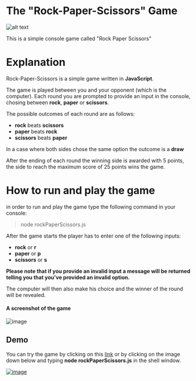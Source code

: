 # The "Rock-Paper-Scissors" Game

![alt text](https://futurism.com/_next/image?url=https%3A%2F%2Fwp-assets.futurism.com%2F2015%2F11%2Frock-paper-scissors.jpg&w=1080&q=75)

This is a simple console game called "Rock Paper Scissors"

# Explanation

Rock-Paper-Scissors is a simple game written in **JavaScript**.

The game is played between you and your opponent (which is the computer).
Each round you are prompted to provide an input in the console, chosing between **rock**, **paper** or **scissors**.

The possible outcomes of each round are as follows:

- **rock** beats **scissors**
- **paper** beats **rock**
- **scissors** beats **paper**

In a case where both sides chose the same option the outcome is a **draw**

After the ending of each round the winning side is awarded with 5 points, the side to reach the maximum score of 25 points wins the game.

# How to run and play the game

in order to run and play the game type the following command in your console:

> node rockPaperScissors.js

After the game starts the player has to enter one of the following inputs:

- **rock** or **r**
- **paper** or **p**
- **scissors** or **s**

**Please note that if you provide an invalid input a message will be returned telling you that you've provided an invalid option.**

The computer will then also make his choice and the winner of the round will be revealed.

#### A screenshot of the game

![image](https://user-images.githubusercontent.com/114098743/208088180-d7332719-82df-46f4-bdfc-562b0ab18f5a.png)

## Demo

You can try the game by clicking on this [link](https://replit.com/@DanielPopov2/rockPaperScissors#rockPaperScissors.js) or by clicking on the image down below and typing **node rockPaperScissors.js** in the shell window.


[![image](https://user-images.githubusercontent.com/114098743/208098097-46579716-138b-42be-94ea-7389776790b8.png)](https://replit.com/@DanielPopov2/rockPaperScissors#rockPaperScissors.js)




